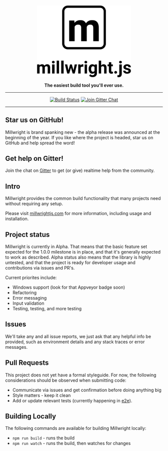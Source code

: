 <!-- Vanity header for GitHub, forgive me. -->
<p align="center">
  <a href="https://millwrightjs.com">
    <img
      width="300px"
      src="https://raw.githubusercontent.com/millwrightjs/millwright/master/logo.png">
  </a>
</p>
<p align="center">
  <strong>The easiest build tool you'll ever use.</strong>
</p>
<hr>
<p align="center">
  <a href="https://travis-ci.org/millwrightjs/millwright"><img
    src="https://travis-ci.org/millwrightjs/millwright.svg?branch=master"
    alt="Build Status"></a>
  <a href="https://gitter.im/millwrightjs/millwright"><img
    src="https://badges.gitter.im/join%20chat.svg" alt="Join Gitter Chat"></a>
</p>
<hr>

## Star us on GitHub!
Millwright is brand spanking new - the alpha release was announced at the beginning of the year. If
you like where the project is headed, star us on GitHub and help spread the word!

## Get help on Gitter!
Join the chat on [Gitter](https://gitter.im/millwrightjs/millwright) to get (or give) realtime help
from the community.

## Intro
Millwright provides the common build functionality that many projects need without requiring any
setup.

Please visit [millwrightjs.com](https://millwrightjs.com) for more information, including usage and
installation.

## Project status
Millwright is currently in Alpha. That means that the basic feature set expected for the 1.0.0
milestone is in place, and that it's generally expected to work as described. Alpha status also
means that the library is highly untested, and that the project is ready for developer usage and
contributions via issues and PR's.

Current priorites include:

* Windows support (look for that Appveyor badge soon)
* Refactoring
* Error messaging
* Input validation
* Testing, testing, and more testing

## Issues
We'll take any and all issue reports, we just ask that any helpful info be provided, such as
environment details and any stack traces or error messages.

## Pull Requests
This project does not yet have a formal styleguide. For now, the following considerations should be
observed when submitting code:

* Communicate via issues and get confirmation before doing anything big
* Style matters - keep it clean
* Add or update relevant tests (currently happening in [e2e](https://github.com/millwrightjs/millwright/tree/master/e2e)).

## Building Locally
The following commands are available for building Millwright locally:

* `npm run build` - runs the build
* `npm run watch` - runs the build, then watches for changes